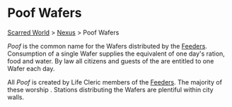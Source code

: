 # Poof Wafers 
[Scarred World](./scarred-world.md) > [Nexus](./city.md) > Poof Wafers

*Poof* is the common name for the Wafers distributed by the [Feeders](./feeders.md). Consumption of a single Wafer supplies the equivalent of one day's ration, food and water. By law all citizens and guests of the  are entitled to one Wafer each day.

All *Poof* is created by Life Cleric members of the [Feeders](./feeders.md). The majority of these worship . Stations distributing the Wafers are plentiful within city walls.
